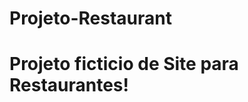 # Projeto-Restaurant
<h1>Projeto ficticio de Site para Restaurantes!</h1>
<a href="https://iasmincqfernandes.github.io/Projeto-Restaurant/ target="_blank" Confira! <a>
